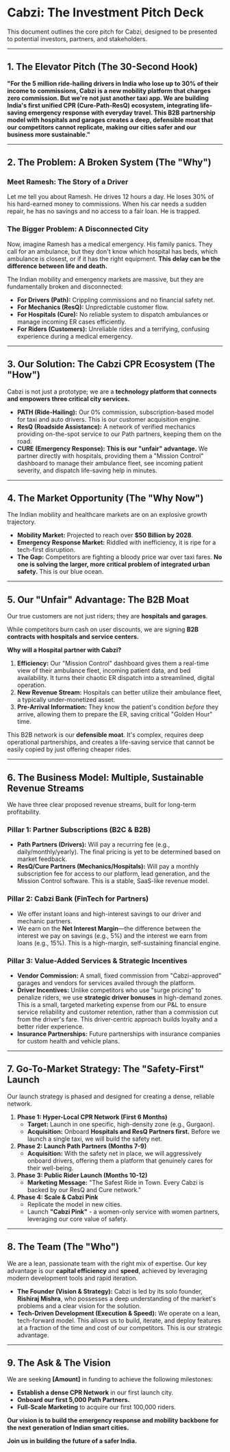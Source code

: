 # Cabzi: The Investment Pitch Deck

This document outlines the core pitch for Cabzi, designed to be presented to potential investors, partners, and stakeholders.

---

## 1. The Elevator Pitch (The 30-Second Hook)

**"For the 5 million ride-hailing drivers in India who lose up to 30% of their income to commissions, Cabzi is a new mobility platform that charges **zero commission**. But we're not just another taxi app. We are building India's first unified **CPR (Cure-Path-ResQ) ecosystem**, integrating life-saving emergency response with everyday travel. This B2B partnership model with hospitals and garages creates a deep, defensible moat that our competitors cannot replicate, making our cities safer and our business more sustainable."**

---

## 2. The Problem: A Broken System (The "Why")

### Meet Ramesh: The Story of a Driver

Let me tell you about Ramesh. He drives 12 hours a day. He loses 30% of his hard-earned money to commissions. When his car needs a sudden repair, he has no savings and no access to a fair loan. He is trapped.

### The Bigger Problem: A Disconnected City

Now, imagine Ramesh has a medical emergency. His family panics. They call for an ambulance, but they don't know which hospital has beds, which ambulance is closest, or if it has the right equipment. **This delay can be the difference between life and death.**

The Indian mobility and emergency markets are massive, but they are fundamentally broken and disconnected:
*   **For Drivers (Path):** Crippling commissions and no financial safety net.
*   **For Mechanics (ResQ):** Unpredictable customer flow.
*   **For Hospitals (Cure):** No reliable system to dispatch ambulances or manage incoming ER cases efficiently.
*   **For Riders (Customers):** Unreliable rides and a terrifying, confusing experience during a medical emergency.

---

## 3. Our Solution: The Cabzi CPR Ecosystem (The "How")

Cabzi is not just a prototype; we are a **technology platform that connects and empowers three critical city services.**

*   **PATH (Ride-Hailing):** Our 0% commission, subscription-based model for taxi and auto drivers. This is our customer acquisition engine.
*   **ResQ (Roadside Assistance):** A network of verified mechanics providing on-the-spot service to our Path partners, keeping them on the road.
*   **CURE (Emergency Response):** **This is our "unfair" advantage.** We partner directly with hospitals, providing them a "Mission Control" dashboard to manage their ambulance fleet, see incoming patient severity, and dispatch life-saving help in minutes.

---

## 4. The Market Opportunity (The "Why Now")

The Indian mobility and healthcare markets are on an explosive growth trajectory.
*   **Mobility Market:** Projected to reach over **$50 Billion by 2028**.
*   **Emergency Response Market:** Riddled with inefficiency, it is ripe for a tech-first disruption.
*   **The Gap:** Competitors are fighting a bloody price war over taxi fares. **No one is solving the larger, more critical problem of integrated urban safety.** This is our blue ocean.

---

## 5. Our "Unfair" Advantage: The B2B Moat

Our true customers are not just riders; they are **hospitals and garages**.

While competitors burn cash on user discounts, we are signing **B2B contracts with hospitals and service centers.**

**Why will a Hospital partner with Cabzi?**
1.  **Efficiency:** Our "Mission Control" dashboard gives them a real-time view of their ambulance fleet, incoming patient data, and bed availability. It turns their chaotic ER dispatch into a streamlined, digital operation.
2.  **New Revenue Stream:** Hospitals can better utilize their ambulance fleet, a typically under-monetized asset.
3.  **Pre-Arrival Information:** They know the patient's condition *before* they arrive, allowing them to prepare the ER, saving critical "Golden Hour" time.

This B2B network is our **defensible moat**. It's complex, requires deep operational partnerships, and creates a life-saving service that cannot be easily copied by just offering cheaper rides.

---

## 6. The Business Model: Multiple, Sustainable Revenue Streams

We have three clear proposed revenue streams, built for long-term profitability.

### **Pillar 1: Partner Subscriptions (B2C & B2B)**
*   **Path Partners (Drivers):** Will pay a recurring fee (e.g., daily/monthly/yearly). The final pricing is yet to be determined based on market feedback.
*   **ResQ/Cure Partners (Mechanics/Hospitals):** Will pay a monthly subscription fee for access to our platform, lead generation, and the Mission Control software. This is a stable, SaaS-like revenue model.

### **Pillar 2: Cabzi Bank (FinTech for Partners)**
*   We offer instant loans and high-interest savings to our driver and mechanic partners.
*   We earn on the **Net Interest Margin**—the difference between the interest we pay on savings (e.g., 5%) and the interest we earn from loans (e.g., 15%). This is a high-margin, self-sustaining financial engine.

### **Pillar 3: Value-Added Services & Strategic Incentives**
*   **Vendor Commission:** A small, fixed commission from "Cabzi-approved" garages and vendors for services availed through the platform.
*   **Driver Incentives:** Unlike competitors who use "surge pricing" to penalize riders, we use **strategic driver bonuses** in high-demand zones. This is a small, targeted marketing expense from our P&L to ensure service reliability and customer retention, rather than a commission cut from the driver's fare. This driver-centric approach builds loyalty and a better rider experience.
*   **Insurance Partnerships:** Future partnerships with insurance companies for custom health and vehicle plans.

---

## 7. Go-To-Market Strategy: The "Safety-First" Launch

Our launch strategy is phased and designed for creating a dense, reliable network.

1.  **Phase 1: Hyper-Local CPR Network (First 6 Months)**
    *   **Target:** Launch in one specific, high-density zone (e.g., Gurgaon).
    *   **Acquisition:** Onboard **Hospitals and ResQ Partners first.** Before we launch a single taxi, we will build the safety net.
2.  **Phase 2: Launch Path Partners (Months 7-9)**
    *   **Acquisition:** With the safety net in place, we will aggressively onboard drivers, offering them a platform that genuinely cares for their well-being.
3.  **Phase 3: Public Rider Launch (Months 10-12)**
    *   **Marketing Message:** "The Safest Ride in Town. Every Cabzi is backed by our ResQ and Cure network."
4.  **Phase 4: Scale & Cabzi Pink**
    *   Replicate the model in new cities.
    *   Launch **"Cabzi Pink"** - a women-only service with women partners, leveraging our core value of safety.

---

## 8. The Team (The "Who")

We are a lean, passionate team with the right mix of expertise. Our key advantage is our **capital efficiency** and **speed**, achieved by leveraging modern development tools and rapid iteration.

*   **The Founder (Vision & Strategy):** Cabzi is led by its solo founder, **Rishiraj Mishra**, who possesses a deep understanding of the market's problems and a clear vision for the solution.
*   **Tech-Driven Development (Execution & Speed):** We operate on a lean, tech-forward model. This allows us to build, iterate, and deploy features at a fraction of the time and cost of our competitors. This is our strategic advantage.

---

## 9. The Ask & The Vision

We are seeking **[Amount]** in funding to achieve the following milestones:

*   **Establish a dense CPR Network** in our first launch city.
*   **Onboard our first 5,000 Path Partners.**
*   **Full-Scale Marketing** to acquire our first 100,000 riders.

**Our vision is to build the emergency response and mobility backbone for the next generation of Indian smart cities.**

**Join us in building the future of a safer India.**